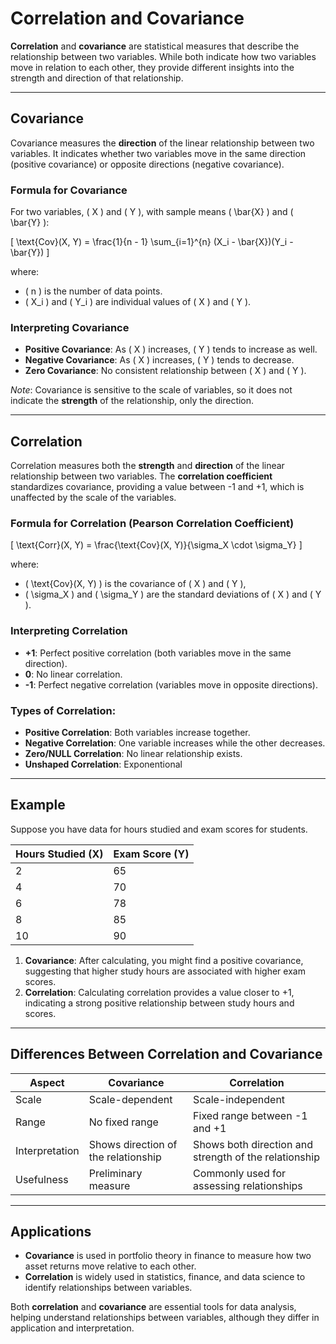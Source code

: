 # Correlation and Covariance

**Correlation** and **covariance** are statistical measures that describe the relationship between two variables. While both indicate how two variables move in relation to each other, they provide different insights into the strength and direction of that relationship.

---

## Covariance

Covariance measures the **direction** of the linear relationship between two variables. It indicates whether two variables move in the same direction (positive covariance) or opposite directions (negative covariance).

### Formula for Covariance

For two variables, \( X \) and \( Y \), with sample means \( \bar{X} \) and \( \bar{Y} \):

\[
\text{Cov}(X, Y) = \frac{1}{n - 1} \sum\_{i=1}^{n} (X_i - \bar{X})(Y_i - \bar{Y})
\]

where:

- \( n \) is the number of data points.
- \( X_i \) and \( Y_i \) are individual values of \( X \) and \( Y \).

### Interpreting Covariance

- **Positive Covariance**: As \( X \) increases, \( Y \) tends to increase as well.
- **Negative Covariance**: As \( X \) increases, \( Y \) tends to decrease.
- **Zero Covariance**: No consistent relationship between \( X \) and \( Y \).

_Note_: Covariance is sensitive to the scale of variables, so it does not indicate the **strength** of the relationship, only the direction.

---

## Correlation

Correlation measures both the **strength** and **direction** of the linear relationship between two variables. The **correlation coefficient** standardizes covariance, providing a value between -1 and +1, which is unaffected by the scale of the variables.

### Formula for Correlation (Pearson Correlation Coefficient)

\[
\text{Corr}(X, Y) = \frac{\text{Cov}(X, Y)}{\sigma_X \cdot \sigma_Y}
\]

where:

- \( \text{Cov}(X, Y) \) is the covariance of \( X \) and \( Y \),
- \( \sigma_X \) and \( \sigma_Y \) are the standard deviations of \( X \) and \( Y \).

### Interpreting Correlation

- **+1**: Perfect positive correlation (both variables move in the same direction).
- **0**: No linear correlation.
- **-1**: Perfect negative correlation (variables move in opposite directions).

### Types of Correlation:

- **Positive Correlation**: Both variables increase together.
- **Negative Correlation**: One variable increases while the other decreases.
- **Zero/NULL Correlation**: No linear relationship exists.
- **Unshaped Correlation**: Exponentional

---

## Example

Suppose you have data for hours studied and exam scores for students.

| Hours Studied (X) | Exam Score (Y) |
| ----------------- | -------------- |
| 2                 | 65             |
| 4                 | 70             |
| 6                 | 78             |
| 8                 | 85             |
| 10                | 90             |

1. **Covariance**: After calculating, you might find a positive covariance, suggesting that higher study hours are associated with higher exam scores.
2. **Correlation**: Calculating correlation provides a value closer to +1, indicating a strong positive relationship between study hours and scores.

---

## Differences Between Correlation and Covariance

| Aspect         | Covariance                          | Correlation                                           |
| -------------- | ----------------------------------- | ----------------------------------------------------- |
| Scale          | Scale-dependent                     | Scale-independent                                     |
| Range          | No fixed range                      | Fixed range between -1 and +1                         |
| Interpretation | Shows direction of the relationship | Shows both direction and strength of the relationship |
| Usefulness     | Preliminary measure                 | Commonly used for assessing relationships             |

---

## Applications

- **Covariance** is used in portfolio theory in finance to measure how two asset returns move relative to each other.
- **Correlation** is widely used in statistics, finance, and data science to identify relationships between variables.

Both **correlation** and **covariance** are essential tools for data analysis, helping understand relationships between variables, although they differ in application and interpretation.
